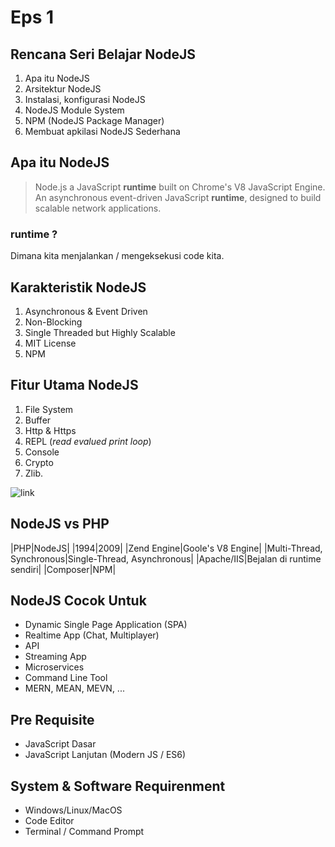 # Eps 1

## Rencana Seri Belajar NodeJS

1. Apa itu NodeJS
2. Arsitektur NodeJS
3. Instalasi, konfigurasi NodeJS
4. NodeJS Module System
5. NPM (NodeJS Package Manager)
6. Membuat apkilasi NodeJS Sederhana

## Apa itu NodeJS

> Node.js a JavaScript __runtime__ built on Chrome's V8 JavaScript Engine.
> An asynchronous event-driven JavaScript __runtime__, designed to build scalable network applications.

### runtime ?

Dimana kita menjalankan / mengeksekusi code kita.

## Karakteristik NodeJS

1. Asynchronous & Event Driven
2. Non-Blocking
3. Single Threaded but Highly Scalable
4. MIT License
5. NPM

## Fitur Utama NodeJS

1. File System
2. Buffer
3. Http & Https
4. REPL (_read evalued print loop_)
5. Console
6. Crypto
7. Zlib.

![link](https://nodejs.org/dist/lasted-v14.x/docs/api)

## NodeJS vs PHP

|PHP|NodeJS|
|1994|2009|
|Zend Engine|Goole's V8 Engine|
|Multi-Thread, Synchronous|Single-Thread, Asynchronous|
|Apache/IIS|Bejalan di runtime sendiri|
|Composer|NPM|

## NodeJS Cocok Untuk

- Dynamic Single Page Application (SPA)
- Realtime App (Chat, Multiplayer)
- API
- Streaming App
- Microservices
- Command Line Tool
- MERN, MEAN, MEVN, ...

## Pre Requisite

- JavaScript Dasar
- JavaScript Lanjutan (Modern JS / ES6)

## System & Software Requirenment

- Windows/Linux/MacOS
- Code Editor
- Terminal / Command Prompt

